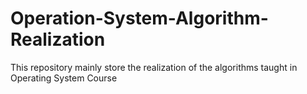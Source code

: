 # Operation-System-Algorithm-Realization
This repository mainly store the realization of the algorithms taught in Operating System Course

